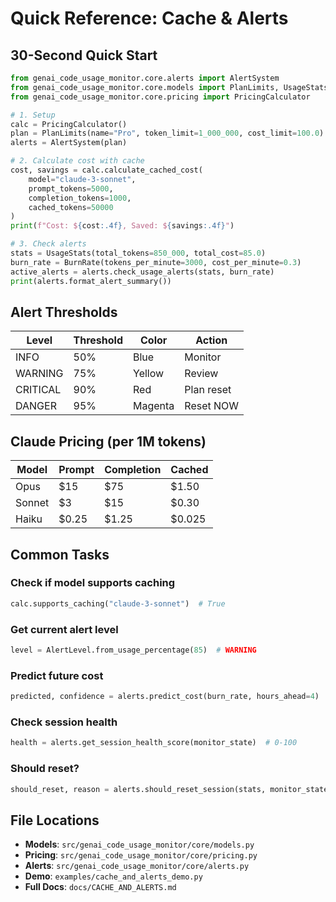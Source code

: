 # Quick Reference: Cache & Alerts

## 30-Second Quick Start

```python
from genai_code_usage_monitor.core.alerts import AlertSystem
from genai_code_usage_monitor.core.models import PlanLimits, UsageStats, BurnRate
from genai_code_usage_monitor.core.pricing import PricingCalculator

# 1. Setup
calc = PricingCalculator()
plan = PlanLimits(name="Pro", token_limit=1_000_000, cost_limit=100.0)
alerts = AlertSystem(plan)

# 2. Calculate cost with cache
cost, savings = calc.calculate_cached_cost(
    model="claude-3-sonnet",
    prompt_tokens=5000,
    completion_tokens=1000,
    cached_tokens=50000
)
print(f"Cost: ${cost:.4f}, Saved: ${savings:.4f}")

# 3. Check alerts
stats = UsageStats(total_tokens=850_000, total_cost=85.0)
burn_rate = BurnRate(tokens_per_minute=3000, cost_per_minute=0.3)
active_alerts = alerts.check_usage_alerts(stats, burn_rate)
print(alerts.format_alert_summary())
```

## Alert Thresholds

| Level | Threshold | Color | Action |
|-------|-----------|-------|--------|
| INFO | 50% | Blue | Monitor |
| WARNING | 75% | Yellow | Review |
| CRITICAL | 90% | Red | Plan reset |
| DANGER | 95% | Magenta | Reset NOW |

## Claude Pricing (per 1M tokens)

| Model | Prompt | Completion | Cached |
|-------|--------|------------|--------|
| Opus | $15 | $75 | $1.50 |
| Sonnet | $3 | $15 | $0.30 |
| Haiku | $0.25 | $1.25 | $0.025 |

## Common Tasks

### Check if model supports caching
```python
calc.supports_caching("claude-3-sonnet")  # True
```

### Get current alert level
```python
level = AlertLevel.from_usage_percentage(85)  # WARNING
```

### Predict future cost
```python
predicted, confidence = alerts.predict_cost(burn_rate, hours_ahead=4)
```

### Check session health
```python
health = alerts.get_session_health_score(monitor_state)  # 0-100
```

### Should reset?
```python
should_reset, reason = alerts.should_reset_session(stats, monitor_state)
```

## File Locations

- **Models**: `src/genai_code_usage_monitor/core/models.py`
- **Pricing**: `src/genai_code_usage_monitor/core/pricing.py`
- **Alerts**: `src/genai_code_usage_monitor/core/alerts.py`
- **Demo**: `examples/cache_and_alerts_demo.py`
- **Full Docs**: `docs/CACHE_AND_ALERTS.md`
